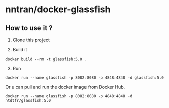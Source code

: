 # nntran/docker-glassfish


## How to use it ?

1. Clone this project

2. Build it

```
docker build --rm -t glassfish:5.0 .
```

3. Run

```
docker run --name glassfish -p 8082:8080 -p 4848:4848 -d glassfish:5.0
```

Or u can pull and run the docker image from Docker Hub.

```
docker run --name glassfish -p 8082:8080 -p 4848:4848 -d ntdtfr/glassfish:5.0
```

